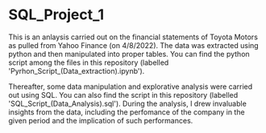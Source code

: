 # SQL_Project_1
This is an anlaysis carried out on the financial statements of Toyota Motors as pulled from Yahoo Finance (on 4/8/2022). The data was extracted using python and then manipulated into proper tables. You can find the python script among the files in this repository (labelled 'Pyrhon_Script_(Data_extraction).ipynb').

Thereafter, some data manipulation and explorative analysis were carried out using SQL. You can also find the script in this repository (labelled 'SQL_Script_(Data_Analysis).sql'). During the analysis, I drew invaluable insights from the data, including the perfomance of the company in the given period and the implication of such performances.
